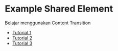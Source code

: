 # Example Shared Element

Belajar menggunakan Content Transition
* [Tutorial 1](http://guides.codepath.com/android/shared-element-activity-transition)
* [Tutorial 2](http://www.androidauthority.com/using-coordinatorlayout-android-apps-703720/)
* [Tutorial 3](http://www.androidauthority.com/using-shared-element-transitions-activities-fragments-631996/)
